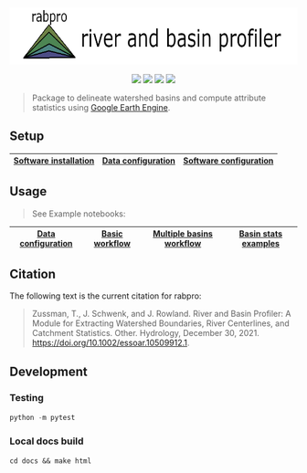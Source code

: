 
<p align="center">
<a href='https:///VeinsOfTheEarth.github.io/rabpro/'><img src="docs/_static/logo_banner.png" height=100/></a>
</p>

<p align="center">
  <a href=https://pypi.org/project/rabpro/><img src=https://img.shields.io/pypi/v/rabpro.svg></a>
  <a href=https://github.com/psf/black><img src=https://img.shields.io/badge/code%20style-black-000000.svg></a>
  <a href=https://anaconda.org/jschwenk/rabpro><img src=https://anaconda.org/jschwenk/rabpro/badges/version.svg></a>
  <a href=https://github.com/VeinsOfTheEarth/rabpro/actions/workflows/build.yaml><img src=https://github.com/VeinsOfTheEarth/rabpro/actions/workflows/build.yaml/badge.svg></a>
</p>

> Package to delineate watershed basins and compute attribute statistics using [Google Earth Engine](https://developers.google.com/earth-engine/).

## Setup

|[Software installation](https://veinsoftheearth.github.io/rabpro/install/index.html)|[Data configuration](https://veinsoftheearth.github.io/rabpro/configure/index.html#data)|[Software configuration](https://veinsoftheearth.github.io/rabpro/configure/index.html#software)|
|--|--|--|

## Usage

> See Example notebooks:

|[Data configuration](https://veinsoftheearth.github.io/rabpro/examples/notebooks/downloading_data.html)|[Basic workflow](https://veinsoftheearth.github.io/rabpro/examples/notebooks/basic_example.html)|[Multiple basins workflow](https://veinsoftheearth.github.io/rabpro/examples/notebooks/multiple_basins.html)|[Basin stats examples](https://veinsoftheearth.github.io/rabpro/examples/notebooks/basin_stats.html)|
|--|--|--|--|

## Citation

The following text is the current citation for rabpro:

> Zussman, T., J. Schwenk, and J. Rowland. River and Basin Profiler: A Module for Extracting Watershed Boundaries, River Centerlines, and Catchment Statistics. Other. Hydrology, December 30, 2021. <https://doi.org/10.1002/essoar.10509912.1>.

## Development

### Testing

```python
python -m pytest
```

### Local docs build

```shell
cd docs && make html
```
